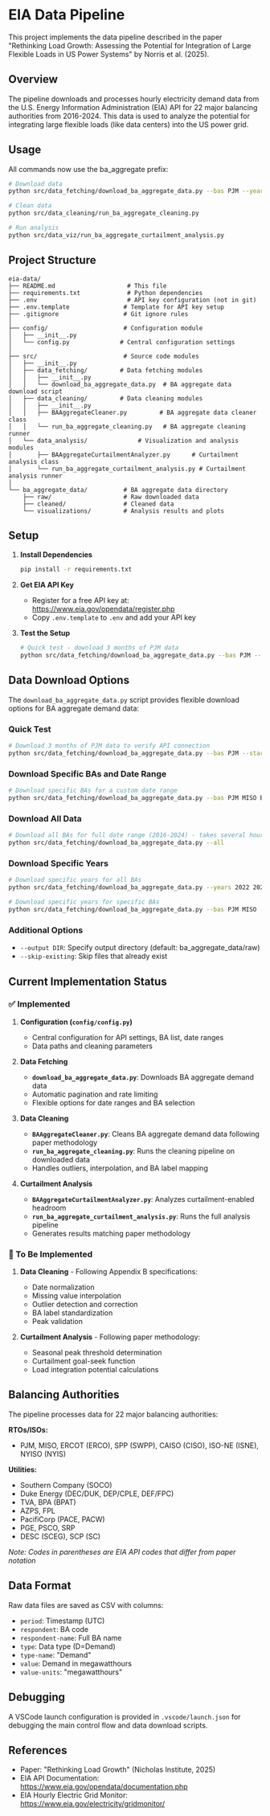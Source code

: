 # EIA Data Pipeline

This project implements the data pipeline described in the paper "Rethinking Load Growth: Assessing the Potential for Integration of Large Flexible Loads in US Power Systems" by Norris et al. (2025).

## Overview

The pipeline downloads and processes hourly electricity demand data from the U.S. Energy Information Administration (EIA) API for 22 major balancing authorities from 2016-2024. This data is used to analyze the potential for integrating large flexible loads (like data centers) into the US power grid.

## Usage
All commands now use the ba_aggregate prefix:
```bash
# Download data
python src/data_fetching/download_ba_aggregate_data.py --bas PJM --years 2023

# Clean data
python src/data_cleaning/run_ba_aggregate_cleaning.py

# Run analysis
python src/data_viz/run_ba_aggregate_curtailment_analysis.py
```

## Project Structure

```
eia-data/
├── README.md                    # This file
├── requirements.txt             # Python dependencies
├── .env                         # API key configuration (not in git)
├── .env.template               # Template for API key setup
├── .gitignore                  # Git ignore rules
│
├── config/                     # Configuration module
│   ├── __init__.py
│   └── config.py              # Central configuration settings
│
├── src/                        # Source code modules
│   ├── __init__.py
│   ├── data_fetching/         # Data fetching modules
│   │   ├── __init__.py
│   │   └── download_ba_aggregate_data.py  # BA aggregate data download script
│   ├── data_cleaning/         # Data cleaning modules
│   │   ├── __init__.py
│   │   ├── BAAggregateCleaner.py         # BA aggregate data cleaner class
│   │   └── run_ba_aggregate_cleaning.py   # BA aggregate cleaning runner
│   └── data_analysis/              # Visualization and analysis modules
│       ├── BAAggregateCurtailmentAnalyzer.py      # Curtailment analysis class
│       └── run_ba_aggregate_curtailment_analysis.py # Curtailment analysis runner
│
└── ba_aggregate_data/          # BA aggregate data directory
    ├── raw/                    # Raw downloaded data
    ├── cleaned/                # Cleaned data
    └── visualizations/         # Analysis results and plots
```

## Setup

1. **Install Dependencies**
   ```bash
   pip install -r requirements.txt
   ```

2. **Get EIA API Key**
   - Register for a free API key at: https://www.eia.gov/opendata/register.php
   - Copy `.env.template` to `.env` and add your API key

3. **Test the Setup**
   ```bash
   # Quick test - download 3 months of PJM data
   python src/data_fetching/download_ba_aggregate_data.py --bas PJM --start 2023-10-01 --end 2023-12-31
   ```

## Data Download Options

The `download_ba_aggregate_data.py` script provides flexible download options for BA aggregate demand data:

### Quick Test
```bash
# Download 3 months of PJM data to verify API connection
python src/data_fetching/download_ba_aggregate_data.py --bas PJM --start 2023-10-01 --end 2023-12-31
```

### Download Specific BAs and Date Range
```bash
# Download specific BAs for a custom date range
python src/data_fetching/download_ba_aggregate_data.py --bas PJM MISO ERCOT --start 2023-01-01 --end 2023-12-31
```

### Download All Data
```bash
# Download all BAs for full date range (2016-2024) - takes several hours
python src/data_fetching/download_ba_aggregate_data.py --all
```

### Download Specific Years
```bash
# Download specific years for all BAs
python src/data_fetching/download_ba_aggregate_data.py --years 2022 2023 2024

# Download specific years for specific BAs
python src/data_fetching/download_ba_aggregate_data.py --bas PJM MISO --years 2023 2024
```

### Additional Options
- `--output DIR`: Specify output directory (default: ba_aggregate_data/raw)
- `--skip-existing`: Skip files that already exist

## Current Implementation Status

### ✅ Implemented

1. **Configuration (`config/config.py`)**
   - Central configuration for API settings, BA list, date ranges
   - Data paths and cleaning parameters

2. **Data Fetching**
   - **`download_ba_aggregate_data.py`**: Downloads BA aggregate demand data
   - Automatic pagination and rate limiting
   - Flexible options for date ranges and BA selection

3. **Data Cleaning**
   - **`BAAggregateCleaner.py`**: Cleans BA aggregate demand data following paper methodology
   - **`run_ba_aggregate_cleaning.py`**: Runs the cleaning pipeline on downloaded data
   - Handles outliers, interpolation, and BA label mapping

4. **Curtailment Analysis**
   - **`BAAggregateCurtailmentAnalyzer.py`**: Analyzes curtailment-enabled headroom
   - **`run_ba_aggregate_curtailment_analysis.py`**: Runs the full analysis pipeline
   - Generates results matching paper methodology

### 🚧 To Be Implemented

1. **Data Cleaning** - Following Appendix B specifications:
   - Date normalization
   - Missing value interpolation
   - Outlier detection and correction
   - BA label standardization
   - Peak validation

2. **Curtailment Analysis** - Following paper methodology:
   - Seasonal peak threshold determination
   - Curtailment goal-seek function
   - Load integration potential calculations

## Balancing Authorities

The pipeline processes data for 22 major balancing authorities:

**RTOs/ISOs:**
- PJM, MISO, ERCOT (ERCO), SPP (SWPP), CAISO (CISO), ISO-NE (ISNE), NYISO (NYIS)

**Utilities:**
- Southern Company (SOCO)
- Duke Energy (DEC/DUK, DEP/CPLE, DEF/FPC)
- TVA, BPA (BPAT)
- AZPS, FPL
- PacifiCorp (PACE, PACW)
- PGE, PSCO, SRP
- DESC (SCEG), SCP (SC)

*Note: Codes in parentheses are EIA API codes that differ from paper notation*

## Data Format

Raw data files are saved as CSV with columns:
- `period`: Timestamp (UTC)
- `respondent`: BA code
- `respondent-name`: Full BA name
- `type`: Data type (D=Demand)
- `type-name`: "Demand"
- `value`: Demand in megawatthours
- `value-units`: "megawatthours"

## Debugging

A VSCode launch configuration is provided in `.vscode/launch.json` for debugging the main control flow and data download scripts.

## References

- Paper: "Rethinking Load Growth" (Nicholas Institute, 2025)
- EIA API Documentation: https://www.eia.gov/opendata/documentation.php
- EIA Hourly Electric Grid Monitor: https://www.eia.gov/electricity/gridmonitor/